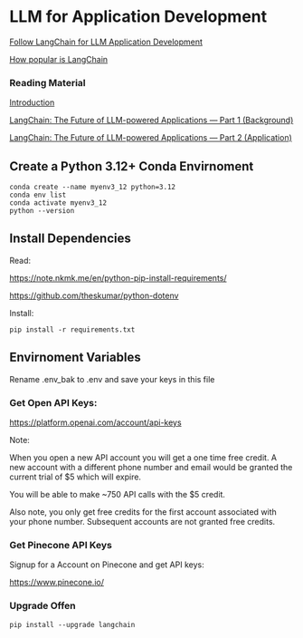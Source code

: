 # LLM for Application Development

[Follow LangChain for LLM Application Development](https://www.deeplearning.ai/short-courses/langchain-for-llm-application-development/)

[How popular is LangChain](https://snyk.io/advisor/python/langchain)

### Reading Material

[Introduction](https://python.langchain.com/docs/get_started/introduction.html)

[LangChain: The Future of LLM-powered Applications — Part 1 (Background)](https://anirbansen2709.medium.com/langchain-the-future-of-llm-powered-applications-ded5cbf0f0fc)

[LangChain: The Future of LLM-powered Applications — Part 2 (Application)](https://anirbansen2709.medium.com/langchain-the-future-of-llm-powered-applications-part-2-application-2d483c22b2a)


## Create a Python 3.12+ Conda Envirnoment 

    conda create --name myenv3_12 python=3.12
    conda env list
    conda activate myenv3_12
    python --version


## Install Dependencies   

Read: 

https://note.nkmk.me/en/python-pip-install-requirements/

https://github.com/theskumar/python-dotenv

Install:

    pip install -r requirements.txt


## Envirnoment Variables

Rename .env_bak to .env and save your keys in this file

### Get Open API Keys:

https://platform.openai.com/account/api-keys 

Note: 

When you open a new API account you will get a one time free credit. A new account with a different phone number and email would be granted the current trial of $5 which will expire.

You will be able to make ~750 API calls with the $5 credit.

Also note, you only get free credits for the first account associated with your phone number. Subsequent accounts are not granted free credits.

### Get Pinecone API Keys

Signup for a Account on Pinecone and get API keys:

https://www.pinecone.io/ 

### Upgrade Offen

    pip install --upgrade langchain


    